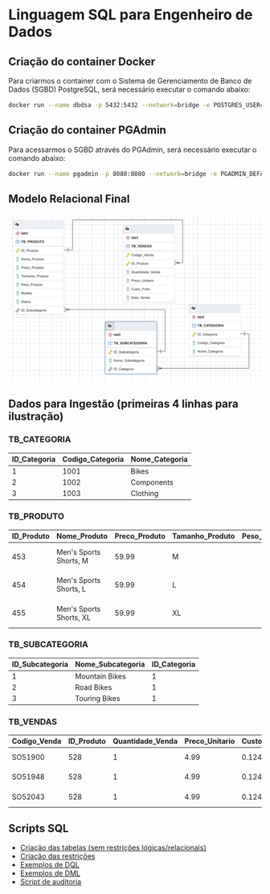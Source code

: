 # Linguagem SQL para Engenheiro de Dados
## Criação do container Docker
Para criarmos o container com o Sistema de Gerenciamento de Banco de Dados (SGBD) PostgreSQL, será necessário executar o comando abaixo:

```bash
docker run --name dbdsa -p 5432:5432 --network=bridge -e POSTGRES_USER=dbadmin -e POSTGRES_PASSWORD=dbadmin123 -e POSTGRES_DB=postgresDB -d postgres
```

## Criação do container PGAdmin
Para acessarmos o SGBD através do PGAdmin, será necessário executar o comando abaixo:

```bash
docker run --name pgadmin -p 8080:8080 --network=bridge -e PGADMIN_DEFAULT_EMAIL=root@root.com PGADMIN_DEFAULT_PASSWORD=root -d dpage/pgadmin4
```

## Modelo Relacional Final
![modelo](./images/modelo.png)

## Dados para Ingestão (primeiras 4 linhas para ilustração)
### TB_CATEGORIA 
ID_Categoria | Codigo_Categoria | Nome_Categoria
--- | --- | ---
1 | 1001 | Bikes
2 | 1002 | Components
3 | 1003 | Clothing

### TB_PRODUTO
ID_Produto | Nome_Produto | Preco_Produto | Tamanho_Produto | Peso_Produto | Modelo | Status | ID_Subcategoria
--- | --- | --- | --- | --- | --- | --- | ---
453 | Men's Sports Shorts, M | 59.99 | M | | Men's Sports Shorts | | 22
454 | Men's Sports Shorts, L | 59.99 | L | | Men's Sports Shorts | | 22
455 | Men's Sports Shorts, XL | 59.99 | XL | | Men's Sports Shorts | | 22

### TB_SUBCATEGORIA
ID_Subcategoria | Nome_Subcategoria | ID_Categoria
--- | --- | ---
1 | Mountain Bikes | 1
2 | Road Bikes | 1
3 | Touring Bikes | 1

### TB_VENDAS
Codigo_Venda | ID_Produto | Quantidade_Venda | Preco_Unitario | Custo_Frete | Data_Venda
--- | --- | --- | --- | --- | ---
SO51900 | 528 | 1 | 4.99 | 0.1248 | 2013-01-28 0:00
SO51948 | 528 | 1 | 4.99 | 0.1248 | 2013-01-29 0:00
SO52043 | 528 | 1 | 4.99 | 0.1248 | 2013-01-31 0:00

## Scripts SQL
- [Criação das tabelas (sem restrições lógicas/relacionais)](script_1.sql)
- [Criação das restrições](script_2.sql)
- [Exemplos de DQL](script_3.sql)
- [Exemplos de DML](script_4.sql)
- [Script de auditoria](script_5.sql)
